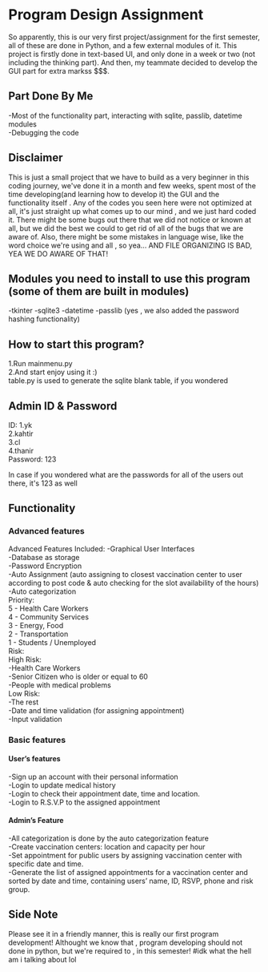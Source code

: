 # Program Design Assignment

So apparently, this is our very first project/assignment for the first semester, all of these are done in Python, and a few external modules of it. This project is firstly done in text-based UI, and only done in a week or two (not including the thinking part). And then, my teammate decided to develop the GUI part for extra markss $$$.

## Part Done By Me
-Most of the functionality part, interacting with sqlite, passlib, datetime modules
<br>
-Debugging the code

## Disclaimer
This is just a small project that we have to build as a very beginner in this coding journey, we've done it in a month and few weeks, spent most of the time developing(and learning how to develop it) the GUI and the functionality itself . Any of the codes you seen here were not optimized at all, it's just straight up what comes up to our mind , and we just hard coded it. There might be some bugs out there that we did not notice or known at all, but we did the best we could to get rid of all of the bugs that we are aware of. Also, there might be some mistakes in language wise, like the word choice we're using and all , so yea... AND FILE ORGANIZING IS BAD, YEA WE DO AWARE OF THAT!

## Modules you need to install to use this program (some of them are built in modules)
-tkinter
-sqlite3
-datetime
-passlib (yes , we also added the password hashing functionality)

## How to start this program?
1.Run mainmenu.py <br>
2.And start enjoy using it :) <br>
table.py is used to generate the sqlite blank table, if you wondered

## Admin ID & Password
ID:
1.yk <br>
2.kahtir<br>
3.cl<br>
4.thanir<br>
Password: 123

In case if you wondered what are the passwords for all of the users out there, it's 123 as well

## Functionality

### Advanced features
Advanced Features Included:
-Graphical User Interfaces<br>
-Database as storage<br>
-Password Encryption<br>
-Auto Assignment (auto assigning to closest vaccination center to 
user according to post code & auto checking for the slot availability 
of the hours)<br>
-Auto categorization<br>
Priority:<br>
5 - Health Care Workers<br>
4 - Community Services<br>
3 - Energy, Food<br>
2 - Transportation<br>
1 - Students / Unemployed<br>
Risk:<br>
High Risk:<br>
-Health Care Workers<br>
-Senior Citizen who is older or equal to 60<br>
-People with medical problems<br>
Low Risk:<br>
-The rest<br>
-Date and time validation (for assigning appointment)<br>
-Input validation<br>

### Basic features

#### User’s features
-Sign up an account with their personal information <br>
-Login to update medical history<br>
-Login to check their appointment date, time and location. <br>
-Login to R.S.V.P to the assigned appointment<br>

#### Admin’s Feature
-All categorization is done by the auto categorization feature<br>
-Create vaccination centers: location and capacity per hour <br>
-Set appointment for public users by assigning vaccination center 
with specific date and time. <br>
-Generate the list of assigned appointments for a vaccination center 
and sorted by date and time, containing users’ name, ID, RSVP, 
phone and risk group.<br>

## Side Note
Please see it in a friendly manner, this is really our first program development! Althought we know that , program developing should not done in python, but we're required to , in this semester!
#idk what the hell am i talking about lol
